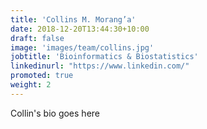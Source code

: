 ```yaml
---
title: 'Collins M. Morang’a'
date: 2018-12-20T13:44:30+10:00
draft: false
image: 'images/team/collins.jpg'
jobtitle: 'Bioinformatics & Biostatistics'
linkedinurl: "https://www.linkedin.com/"
promoted: true
weight: 2
---
```


Collin's bio goes here